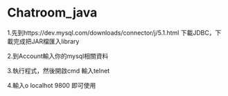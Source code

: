 # Chatroom_java
1.先到https://dev.mysql.com/downloads/connector/j/5.1.html 下載JDBC，下載完成把JAR檔匯入library

2.到Account輸入你的mysql相關資料

3.執行程式，然後開啟cmd 輸入telnet

4.輸入o localhot 9800 即可使用
